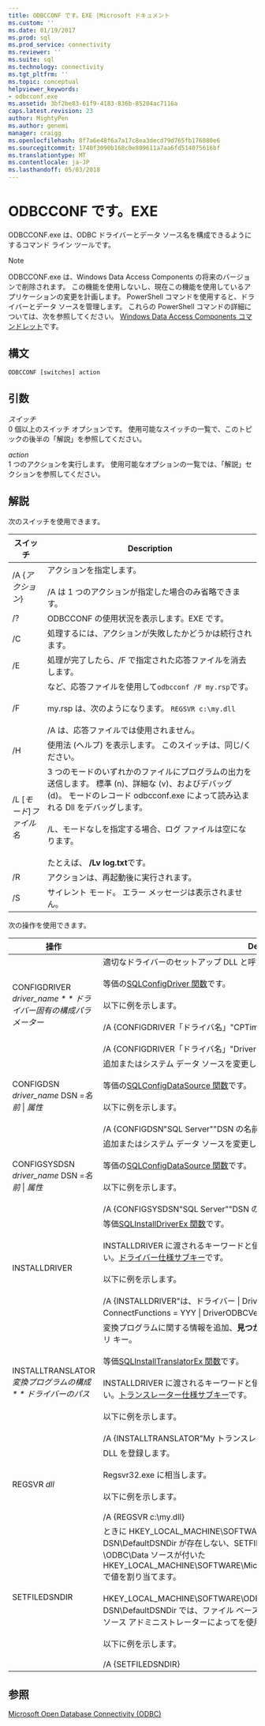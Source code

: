 ```yaml
---
title: ODBCCONF です。EXE |Microsoft ドキュメント
ms.custom: ''
ms.date: 01/19/2017
ms.prod: sql
ms.prod_service: connectivity
ms.reviewer: ''
ms.suite: sql
ms.technology: connectivity
ms.tgt_pltfrm: ''
ms.topic: conceptual
helpviewer_keywords:
- odbcconf.exe
ms.assetid: 3bf2be83-61f9-4183-836b-85204ac7116a
caps.latest.revision: 23
author: MightyPen
ms.author: genemi
manager: craigg
ms.openlocfilehash: 8f7a6e48f6a7a17c8ea3decd79d765fb176080e6
ms.sourcegitcommit: 1740f3090b168c0e809611a7aa6fd514075616bf
ms.translationtype: MT
ms.contentlocale: ja-JP
ms.lasthandoff: 05/03/2018
---
```

# <a name="odbcconfexe"></a>ODBCCONF です。EXE
ODBCCONF.exe は、ODBC ドライバーとデータ ソース名を構成できるようにするコマンド ライン ツールです。  
  
> [!NOTE]  
>  ODBCCONF.exe は、Windows Data Access Components の将来のバージョンで削除されます。 この機能を使用しないし、現在この機能を使用しているアプリケーションの変更を計画します。 PowerShell コマンドを使用すると、ドライバーとデータ ソースを管理します。 これらの PowerShell コマンドの詳細については、次を参照してください。 [Windows Data Access Components コマンドレット](https://technet.microsoft.com/library/hh771019.aspx)です。  
  
## <a name="syntax"></a>構文  
  
```  
ODBCCONF [switches] action  
```  
  
## <a name="arguments"></a>引数  
 *スイッチ*  
 0 個以上のスイッチ オプションです。 使用可能なスイッチの一覧で、このトピックの後半の「解説」を参照してください。  
  
 *action*  
 1 つのアクションを実行します。 使用可能なオプションの一覧では、「解説」セクションを参照してください。  
  
## <a name="remarks"></a>解説  
 次のスイッチを使用できます。  
  
|スイッチ|Description|  
|------------|-----------------|  
|/A {*アクション*}|アクションを指定します。<br /><br /> /A は 1 つのアクションが指定した場合のみ省略できます。|  
|/?|ODBCCONF の使用状況を表示します。EXE です。|  
|/C|処理するには、アクションが失敗したかどうかは続行されます。|  
|/E|処理が完了したら、/F で指定された応答ファイルを消去します。|  
|/F|など、応答ファイルを使用して`odbcconf /F my.rsp`です。<br /><br /> my.rsp は、次のようになります。 `REGSVR c:\my.dll`<br /><br /> /A は、応答ファイルでは使用されません。|  
|/H|使用法 (ヘルプ) を表示します。 このスイッチは、同じ/ください。|  
|/L [*モード*]*ファイル名*|3 つのモードのいずれかのファイルにプログラムの出力を送信します。 標準 (n)、詳細な (v)、およびデバッグ (d)。 モードのレコード odbcconf.exe によって読み込まれる Dll をデバッグします。<br /><br /> /L、モードなしを指定する場合、ログ ファイルは空になります。<br /><br /> たとえば、 **/Lv log.txt**です。|  
|/R|アクションは、再起動後に実行されます。|  
|/S|サイレント モード。 エラー メッセージは表示されません。|  
  
 次の操作を使用できます。  
  
|操作|Description|  
|------------|-----------------|  
|CONFIGDRIVER *driver_name * * ドライバー固有の構成パラメーター*|適切なドライバーのセットアップ DLL と呼び出しを読み込み、 **ConfigDriver**関数。<br /><br /> 等価の[SQLConfigDriver 関数](../odbc/reference/syntax/sqlconfigdriver-function.md)です。<br /><br /> 以下に例を示します。<br /><br /> /A {CONFIGDRIVER「ドライバ名」"CPTimeout = 60"}<br /><br /> /A {CONFIGDRIVER「ドライバ名」"DriverODBCVer 03.80 を ="}|  
|CONFIGDSN *driver_name* DSN =*名前* &#124; *属性*|追加またはシステム データ ソースを変更します。<br /><br /> 等価の[SQLConfigDataSource 関数](../odbc/reference/syntax/sqlconfigdatasource-function.md)です。<br /><br /> 以下に例を示します。<br /><br /> /A {CONFIGDSN"SQL Server""DSN の名前を =&#124;サーバー = srv"}|  
|CONFIGSYSDSN *driver_name* DSN =*名前* &#124; *属性*|追加またはシステム データ ソースを変更します。<br /><br /> 等価の[SQLConfigDataSource 関数](../odbc/reference/syntax/sqlconfigdatasource-function.md)です。<br /><br /> 以下に例を示します。<br /><br /> /A {CONFIGSYSDSN"SQL Server""DSN の名前を =&#124;サーバー = srv"}|  
|INSTALLDRIVER|等価[SQLInstallDriverEx 関数](../odbc/reference/syntax/sqlinstalldriverex-function.md)です。<br /><br /> INSTALLDRIVER に渡されるキーワードと値のペアの構文については、次を参照してください。[ドライバー仕様サブキー](../odbc/reference/install/driver-specification-subkeys.md)です。<br /><br /> 以下に例を示します。<br /><br /> /A {INSTALLDRIVER"は、ドライバー &#124; Driver=c:\your.dll &#124; Setup=c:\your.dll &#124; APILevel = 2 &#124; ConnectFunctions = YYY &#124; DriverODBCVer = 03.50 &#124; FileUsage 0 を = &#124; SQLLevel = 1"}|  
|INSTALLTRANSLATOR*変換プログラムの構成 * * ドライバーのパス*|変換プログラムに関する情報を追加、**見つかりました。INI\ODBC トランスレーター**レジストリ キー。<br /><br /> 等価[SQLInstallTranslatorEx 関数](../odbc/reference/syntax/sqlinstalltranslatorex-function.md)です。<br /><br /> INSTALLDRIVER に渡されるキーワードと値のペアの構文については、次を参照してください。[トランスレーター仕様サブキー](../odbc/reference/install/translator-specification-subkeys.md)です。<br /><br /> 以下に例を示します。<br /><br /> /A {INSTALLTRANSLATOR"My トランスレーター &#124; Translator=c:\my.dll &#124; Setup=c:\my.dll"}|  
|REGSVR *dll*|DLL を登録します。<br /><br /> Regsvr32.exe に相当します。<br /><br /> 以下に例を示します。<br /><br /> /A {REGSVR c:\my.dll}|  
|SETFILEDSNDIR|ときに HKEY_LOCAL_MACHINE\SOFTWARE\ODBC\ODBC です。INI\ODBC ファイル DSN\DefaultDSNDir が存在しない、SETFILEDSNDIR アクションはそれが作成され、\ODBC\Data ソースが付いた HKEY_LOCAL_MACHINE\SOFTWARE\Microsoft\Windows\CurrentVersion\CommonFilesDir で値を割り当てます。<br /><br /> HKEY_LOCAL_MACHINE\SOFTWARE\ODBC\ODBC 値です。INI\ODBC ファイル DSN\DefaultDSNDir では、ファイル ベースのデータ ソースを作成するときに、ODBC データ ソース アドミニストレーターによってを使用する既定の場所を指定します。<br /><br /> 以下に例を示します。<br /><br /> /A {SETFILEDSNDIR}|  
  
## <a name="see-also"></a>参照  
 [Microsoft Open Database Connectivity (ODBC)](../odbc/microsoft-open-database-connectivity-odbc.md)
